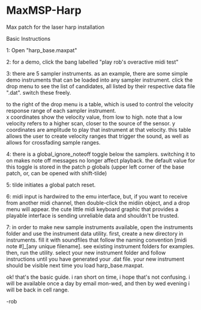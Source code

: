 MaxMSP-Harp
===========

Max patch for the laser harp installation


Basic Instructions

1: Open "harp_base.maxpat"

2: for a demo, click the bang labelled "play rob's overactive midi test"

3: there are 5 sampler instruments.  as an example, there are some simple demo
instruments that can be loaded into any sampler instrument.  click the drop menu to see
the list of candidates, all listed by their respective data file ".dat".  switch these
freely.

to the right of the drop menu is a table, which is used to control the velocity response
range of each sampler instrument.  
x coordinates show the velocity value, from low to high.  note that a low velocity
refers to a higher scan, closer to the source of the sensor.
y coordinates are amplitude to play that instrument at that velocity.
this table allows the user to create velocity ranges that trigger the sound, as well
as allows for crossfading sample ranges.

4: there is a global_ignore_noteoff toggle below the samplers.  switching it to on
makes note off messages no longer affect playback.  the default value for this toggle
is stored in the patch p globals (upper left corner of the base patch, or, can be
opened with shift-tilde)

5: tilde initiates a global patch reset.

6: midi input is hardwired to the emu interface, but, if you want to receive from another
midi channel, then double-click the midiin object, and a drop menu will appear.  the 
cute little midi keyboard graphic that provides a playable interface is sending 
unreliable data and shouldn't be trusted.

7: in order to make new sample instruments available, open the instruments folder and
use the instrument data utility.  first, create a new directory in instruments.  fill
it with soundfiles that follow the naming convention [midi note #]_[any unique filename].
see existing instrument folders for examples.  then, run the utility.  select your new
instrument folder and follow instructions until you have generated your .dat file.  your
new instrument should be visible next time you load harp_base.maxpat.

ok!  that's the basic guide.  i ran short on time, i hope that's not confusing.  i will
be available once a day by email mon-wed, and then by wed evening i will be back in cell
range.

-rob